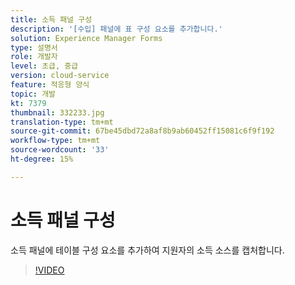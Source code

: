 ```yaml
---
title: 소득 패널 구성
description: '[수입] 패널에 표 구성 요소를 추가합니다.'
solution: Experience Manager Forms
type: 설명서
role: 개발자
level: 초급, 중급
version: cloud-service
feature: 적응형 양식
topic: 개발
kt: 7379
thumbnail: 332233.jpg
translation-type: tm+mt
source-git-commit: 67be45dbd72a8af8b9ab60452ff15081c6f9f192
workflow-type: tm+mt
source-wordcount: '33'
ht-degree: 15%

---
```



# 소득 패널 구성

소득 패널에 테이블 구성 요소를 추가하여 지원자의 소득 소스를 캡처합니다.

>[!VIDEO](https://video.tv.adobe.com/v/332233?quality=12&learn=on)

